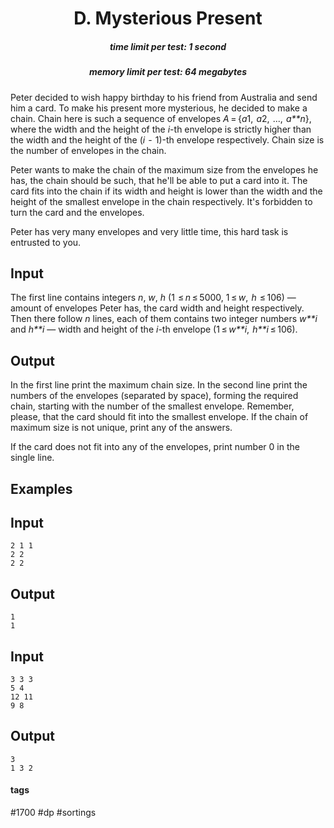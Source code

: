 <h1 style='text-align: center;'> D. Mysterious Present</h1>

<h5 style='text-align: center;'>time limit per test: 1 second</h5>
<h5 style='text-align: center;'>memory limit per test: 64 megabytes</h5>

Peter decided to wish happy birthday to his friend from Australia and send him a card. To make his present more mysterious, he decided to make a chain. Chain here is such a sequence of envelopes *A* = {*a*1,  *a*2,  ...,  *a**n*}, where the width and the height of the *i*-th envelope is strictly higher than the width and the height of the (*i*  -  1)-th envelope respectively. Chain size is the number of envelopes in the chain. 

Peter wants to make the chain of the maximum size from the envelopes he has, the chain should be such, that he'll be able to put a card into it. The card fits into the chain if its width and height is lower than the width and the height of the smallest envelope in the chain respectively. It's forbidden to turn the card and the envelopes. 

Peter has very many envelopes and very little time, this hard task is entrusted to you.

## Input

The first line contains integers *n*, *w*, *h* (1  ≤ *n* ≤ 5000, 1 ≤ *w*,  *h*  ≤ 106) — amount of envelopes Peter has, the card width and height respectively. Then there follow *n* lines, each of them contains two integer numbers *w**i* and *h**i* — width and height of the *i*-th envelope (1 ≤ *w**i*,  *h**i* ≤ 106).

## Output

In the first line print the maximum chain size. In the second line print the numbers of the envelopes (separated by space), forming the required chain, starting with the number of the smallest envelope. Remember, please, that the card should fit into the smallest envelope. If the chain of maximum size is not unique, print any of the answers.

If the card does not fit into any of the envelopes, print number 0 in the single line.

## Examples

## Input


```
2 1 1  
2 2  
2 2  

```
## Output


```
1  
1   

```
## Input


```
3 3 3  
5 4  
12 11  
9 8  

```
## Output


```
3  
1 3 2   

```


#### tags 

#1700 #dp #sortings 